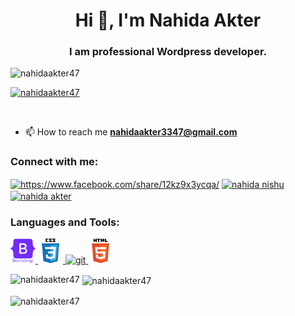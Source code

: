 <h1 align="center">Hi 👋, I'm Nahida Akter</h1>
<h3 align="center">I am professional Wordpress developer.</h3>

<p align="left"> <img src="https://komarev.com/ghpvc/?username=nahidaakter47&label=Profile%20views&color=0e75b6&style=flat" alt="nahidaakter47" /> </p>

<p align="left"> <a href="https://github.com/ryo-ma/github-profile-trophy"><img src="https://github-profile-trophy.vercel.app/?username=nahidaakter47" alt="nahidaakter47" /></a> </p>

<p align="left"> <a href="https://twitter.com/" target="blank"><img src="https://img.shields.io/twitter/follow/?logo=twitter&style=for-the-badge" alt="" /></a> </p>

- 📫 How to reach me **nahidaakter3347@gmail.com**

<h3 align="left">Connect with me:</h3>
<p align="left">
<a href="https://fb.com/https://www.facebook.com/share/12kz9x3ycqa/" target="blank"><img align="center" src="https://raw.githubusercontent.com/rahuldkjain/github-profile-readme-generator/master/src/images/icons/Social/facebook.svg" alt="https://www.facebook.com/share/12kz9x3ycqa/" height="30" width="40" /></a>
<a href="https://instagram.com/nahida nishu" target="blank"><img align="center" src="https://raw.githubusercontent.com/rahuldkjain/github-profile-readme-generator/master/src/images/icons/Social/instagram.svg" alt="nahida nishu" height="30" width="40" /></a>
<a href="https://www.youtube.com/c/nahida akter" target="blank"><img align="center" src="https://raw.githubusercontent.com/rahuldkjain/github-profile-readme-generator/master/src/images/icons/Social/youtube.svg" alt="nahida akter" height="30" width="40" /></a>
</p>

<h3 align="left">Languages and Tools:</h3>
<p align="left"> <a href="https://getbootstrap.com" target="_blank" rel="noreferrer"> <img src="https://raw.githubusercontent.com/devicons/devicon/master/icons/bootstrap/bootstrap-plain-wordmark.svg" alt="bootstrap" width="40" height="40"/> </a> <a href="https://www.w3schools.com/css/" target="_blank" rel="noreferrer"> <img src="https://raw.githubusercontent.com/devicons/devicon/master/icons/css3/css3-original-wordmark.svg" alt="css3" width="40" height="40"/> </a> <a href="https://git-scm.com/" target="_blank" rel="noreferrer"> <img src="https://www.vectorlogo.zone/logos/git-scm/git-scm-icon.svg" alt="git" width="40" height="40"/> </a> <a href="https://www.w3.org/html/" target="_blank" rel="noreferrer"> <img src="https://raw.githubusercontent.com/devicons/devicon/master/icons/html5/html5-original-wordmark.svg" alt="html5" width="40" height="40"/> </a> </p>

<p><img align="left" src="https://github-readme-stats.vercel.app/api/top-langs?username=nahidaakter47&show_icons=true&locale=en&layout=compact" alt="nahidaakter47" /></p>

<p>&nbsp;<img align="center" src="https://github-readme-stats.vercel.app/api?username=nahidaakter47&show_icons=true&locale=en" alt="nahidaakter47" /></p>

<p><img align="center" src="https://github-readme-streak-stats.herokuapp.com/?user=nahidaakter47&" alt="nahidaakter47" /></p>
